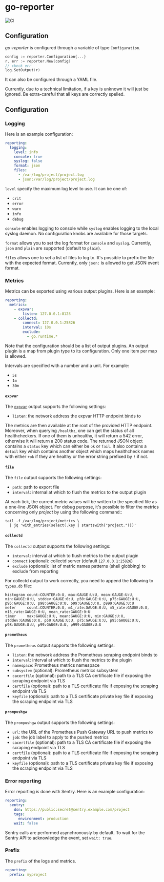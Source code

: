 # go-reporter

![CI](https://github.com/exoscale/go-reporter/workflows/CI/badge.svg?branch=master)

## Configuration

*go-reporter* is configured through a variable of type `Configuration`.

```go
config := reporter.Configuration{...}
r, err := reporter.New(config)
// check err
log.SetOutput(r)
```

It can also be configured through a YAML file.

Currently, due to a technical limitation, if a key is unknown it will
just be ignored. Be extra-careful that all keys are correctly spelled.

## Configuration

### Logging

Here is an example configuration:

```yaml
reporting:
  logging:
    level: info
    console: true
    syslog: false
    format: json
    files:
      - /var/log/project/project.log
      - json:/var/log/project/project.log
```

`level` specify the maximum log level to use. It can be one of:

 - `crit`
 - `error`
 - `warn`
 - `info`
 - `debug`

`console` enables logging to console while `syslog` enables
logging to the local syslog daemon. No configuration knobs are
available for those targets.

`format` allows you to set the log format for `console` and `syslog`. Currently, `json` and `plain` are supported (default to `plain`).

`files` allows one to set a list of files to log to. It's possible
to prefix the file with the expected format. Currently, only `json:`
is allowed to get JSON event format.

### Metrics

Metrics can be exported using various output plugins. Here is an example:

```yaml
reporting:
  metrics:
    - expvar:
        listen: 127.0.0.1:8123
    - collectd:
        connect: 127.0.0.1:25826
        interval: 10s
        exclude:
          - go.runtime.*
```

Note that the configuration should be a list of output plugins. An
output plugin is a map from plugin type to its configuration. Only one
item per map is allowed.

Intervals are specified with a number and a unit. For example:

 * `5s`
 * `1m`
 * `30m`

#### `expvar`

The [`expvar`](https://pkg.go.dev/expvar) output supports the following
settings:

 * `listen`: the network address the expvar HTTP endpoint binds to

The metrics are then available at the root of the provided HTTP
endpoint. Moreover, when querying `/healthz`, one can get the status
of all healthcheckers. If one of them is unhealthy, it will return a
542 error, otherwise it will return a 200 status code. The returned
JSON object contains a `status` key which can either be `ok` or
`fail`. It also contains a `detail` key which contains another
object which maps healthcheck names with either `+ok` if they are
healthy or the error string prefixed by `!` if not.

#### `file`

The `file` output supports the following settings:

 * `path`: path to export file
 * `interval`: internal at which to flush the metrics to the output plugin

At each tick, the current metric values will be written to the
specified file as a one-line JSON object. For debug purpose, it's
possible to filter the metrics concerning only *project*
by using the following command::

```
tail -f /var/log/project/metrics \
  | jq 'with_entries(select(.key | startswith("project.")))'
```

#### `collectd`

The `collectd` output supports the following settings:

 * `interval`: interval at which to flush metrics to the output plugin
 * `connect` (optional): collectd server (default `127.0.0.1:25826`)
 * `exclude` (optional): list of metric names patterns (shell globbing) to exclude from reporting

For collectd output to work correctly, you need to append the
following to `types.db` file::

```
histogram count:COUNTER:0:U, max:GAUGE:U:U, mean:GAUGE:U:U, min:GAUGE:U:U, stddev:GAUGE:0:U, p50:GAUGE:U:U, p75:GAUGE:U:U, p95:GAUGE:U:U, p98:GAUGE:U:U, p99:GAUGE:U:U, p999:GAUGE:U:U
meter     count:COUNTER:0:U, m1_rate:GAUGE:0:U, m5_rate:GAUGE:0:U, m15_rate:GAUGE:0:U, mean_rate:GAUGE:0:U
timer     max:GAUGE:U:U, mean:GAUGE:U:U, min:GAUGE:U:U, stddev:GAUGE:0:U, p50:GAUGE:U:U, p75:GAUGE:U:U, p95:GAUGE:U:U, p98:GAUGE:U:U, p99:GAUGE:U:U, p999:GAUGE:U:U
```

#### `prometheus`

The `prometheus` output supports the following settings:

* `listen`: the network address the Prometheus scraping endpoint binds to
* `interval`: interval at which to flush the metrics to the plugin
* `namespace`: Prometheus metrics namespace
* `subsystem` (optional): Prometheus metrics subsystem
* `cacertfile` (optional): path to a TLS CA certificate file if exposing the scraping endpoint via TLS
* `certfile` (optional): path to a TLS certificate file if exposing the scraping endpoint via TLS
* `keyfile` (optional): path to a TLS certificate private key file if exposing the scraping endpoint via TLS

#### `prompushgw`

The `prompushgw` output supports the following settings:

* `url`: the URL of the Prometheus Push Gateway URL to push metrics to
* `job`: the job label to apply to the pushed metrics
* `cacertfile` (optional): path to a TLS CA certificate file if exposing the scraping endpoint via TLS
* `certfile` (optional): path to a TLS certificate file if exposing the scraping endpoint via TLS
* `keyfile` (optional): path to a TLS certificate private key file if exposing the scraping endpoint via TLS

### Error reporting

Error reporting is done with Sentry. Here is an example configuration:

```yaml
reporting:
  sentry:
    dsn: https://public:secret@sentry.example.com/project
    tags:
      environment: production
    wait: false
```

Sentry calls are performed asynchronously by default. To wait for the Sentry
API to acknowledge the event, set `wait: true`.

### Prefix

The `prefix` of the logs and metrics.

```yaml
reporting:
  prefix: myproject
```
